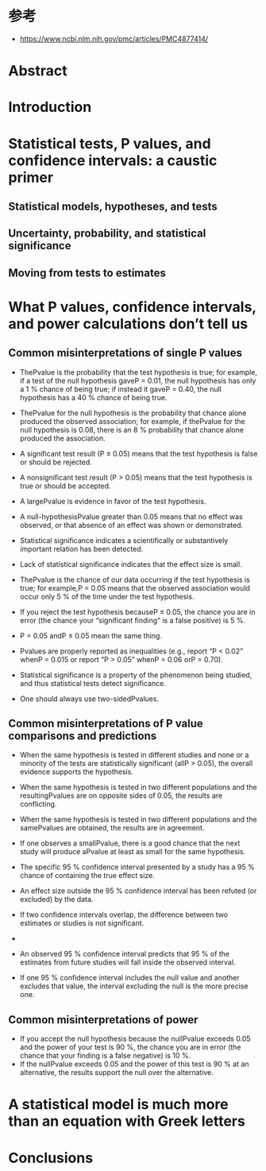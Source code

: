 # 参考

- https://www.ncbi.nlm.nih.gov/pmc/articles/PMC4877414/

# Abstract

# Introduction

# Statistical tests, P values, and confidence intervals: a caustic primer

## Statistical models, hypotheses, and tests

## Uncertainty, probability, and statistical significance

## Moving from tests to estimates

# What P values, confidence intervals, and power calculations don’t tell us

## Common misinterpretations of single P values

- ThePvalue is the probability that the test hypothesis is true; for example, if a test of the null hypothesis gaveP = 0.01, the null hypothesis has only a 1 % chance of being true; if instead it gaveP = 0.40, the null hypothesis has a 40 % chance of being true.

- ThePvalue for the null hypothesis is the probability that chance alone produced the observed association; for example, if thePvalue for the null hypothesis is 0.08, there is an 8 % probability that chance alone produced the association.

- A significant test result (P ≤ 0.05) means that the test hypothesis is false or should be rejected.

- A nonsignificant test result (P > 0.05) means that the test hypothesis is true or should be accepted.

- A largePvalue is evidence in favor of the test hypothesis.

- A null-hypothesisPvalue greater than 0.05 means that no effect was observed, or that absence of an effect was shown or demonstrated.

- Statistical significance indicates a scientifically or substantively important relation has been detected.

- Lack of statistical significance indicates that the effect size is small.

- ThePvalue is the chance of our data occurring if the test hypothesis is true; for example,P = 0.05 means that the observed association would occur only 5 % of the time under the test hypothesis.

- If you reject the test hypothesis becauseP ≤ 0.05, the chance you are in error (the chance your “significant finding” is a false positive) is 5 %.

- P = 0.05 andP ≤ 0.05 mean the same thing.

- Pvalues are properly reported as inequalities (e.g., report “P < 0.02” whenP = 0.015 or report “P > 0.05” whenP = 0.06 orP = 0.70).

- Statistical significance is a property of the phenomenon being studied, and thus statistical tests detect significance.

- One should always use two-sidedPvalues.

## Common misinterpretations of P value comparisons and predictions

- When the same hypothesis is tested in different studies and none or a minority of the tests are statistically significant (allP > 0.05), the overall evidence supports the hypothesis.

- When the same hypothesis is tested in two different populations and the resultingPvalues are on opposite sides of 0.05, the results are conflicting.

- When the same hypothesis is tested in two different populations and the samePvalues are obtained, the results are in agreement.

- If one observes a smallPvalue, there is a good chance that the next study will produce aPvalue at least as small for the same hypothesis.

- The specific 95 % confidence interval presented by a study has a 95 % chance of containing the true effect size.

- An effect size outside the 95 % confidence interval has been refuted (or excluded) by the data.

- If two confidence intervals overlap, the difference between two estimates or studies is not significant.
-
- An observed 95 % confidence interval predicts that 95 % of the estimates from future studies will fall inside the observed interval.
- If one 95 % confidence interval includes the null value and another excludes that value, the interval excluding the null is the more precise one.

## Common misinterpretations of power

- If you accept the null hypothesis because the nullPvalue exceeds 0.05 and the power of your test is 90 %, the chance you are in error (the chance that your finding is a false negative) is 10 %.
- If the nullPvalue exceeds 0.05 and the power of this test is 90 % at an alternative, the results support the null over the alternative.

# A statistical model is much more than an equation with Greek letters

# Conclusions
